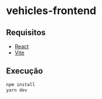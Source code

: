 # vehicles-frontend


## Requisitos

- [React](https://react.dev/)
- [Vite](https://vitejs.dev/)


## Execução

```bash
npm install
yarn dev
```